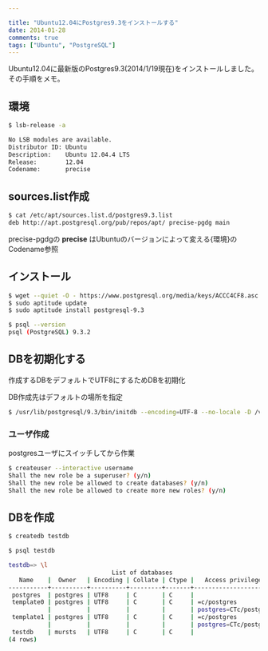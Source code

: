 ```yaml
---

title: "Ubuntu12.04にPostgres9.3をインストールする"
date: 2014-01-28
comments: true
tags: ["Ubuntu", "PostgreSQL"]
---
```


Ubuntu12.04に最新版のPostgres9.3(2014/1/19現在)をインストールしました。
その手順をメモ。

<!--more-->

## 環境
```bash
$ lsb-release -a

No LSB modules are available.
Distributor ID: Ubuntu
Description:    Ubuntu 12.04.4 LTS
Release:        12.04
Codename:       precise
```

## sources.list作成

```bash
$ cat /etc/apt/sources.list.d/postgres9.3.list
deb http://apt.postgresql.org/pub/repos/apt/ precise-pgdg main
```

precise-pgdgの **precise** はUbuntuのバージョンによって変える{環境}のCodename参照

## インストール

```bash
$ wget --quiet -O - https://www.postgresql.org/media/keys/ACCC4CF8.asc | sudo apt-key add -
$ sudo aptitude update
$ sudo aptitude install postgresql-9.3

$ psql --version
psql (PostgreSQL) 9.3.2
```

## DBを初期化する

作成するDBをデフォルトでUTF8にするためDBを初期化

DB作成先はデフォルトの場所を指定

```bash
$ /usr/lib/postgresql/9.3/bin/initdb --encoding=UTF-8 --no-locale -D /var/lib/postgresql/9.3/main
```

### ユーザ作成

postgresユーザにスイッチしてから作業

```bash
$ createuser --interactive username
Shall the new role be a superuser? (y/n)
Shall the new role be allowed to create databases? (y/n)
Shall the new role be allowed to create more new roles? (y/n) 
```

## DBを作成

```bash
$ createdb testdb

$ psql testdb

testdb=> \l
                             List of databases
   Name    |  Owner   | Encoding | Collate | Ctype |   Access privileges
-----------+----------+----------+---------+-------+-----------------------
 postgres  | postgres | UTF8     | C       | C     |
 template0 | postgres | UTF8     | C       | C     | =c/postgres          +
           |          |          |         |       | postgres=CTc/postgres
 template1 | postgres | UTF8     | C       | C     | =c/postgres          +
           |          |          |         |       | postgres=CTc/postgres
 testdb    | mursts   | UTF8     | C       | C     |
(4 rows)
```
